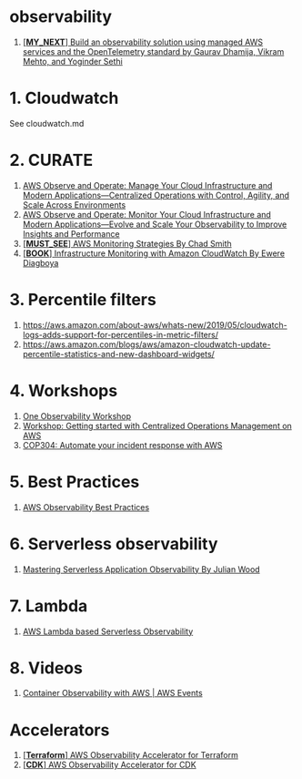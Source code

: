 <h1>observability</h1>

1. [[**MY_NEXT**] Build an observability solution using managed AWS services and the OpenTelemetry standard by Gaurav Dhamija, Vikram Mehto, and Yoginder Sethi](https://aws.amazon.com/blogs/mt/build-an-observability-solution-using-managed-aws-services-and-the-opentelemetry-standard/)

# 1. Cloudwatch

See cloudwatch.md

# 2. CURATE

1. [AWS Observe and Operate: Manage Your Cloud Infrastructure and Modern Applications—Centralized Operations with Control, Agility, and Scale Across Environments](https://learning.oreilly.com/videos/aws-observe-and/0636920941927/)
2. [AWS Observe and Operate: Monitor Your Cloud Infrastructure and Modern Applications—Evolve and Scale Your Observability to Improve Insights and Performance](https://learning.oreilly.com/videos/aws-observe-and/0636920942153/)
3. [[**MUST_SEE**] AWS Monitoring Strategies By Chad Smith](https://learning.oreilly.com/videos/aws-monitoring-strategies/9780136611899/)
4. [[**BOOK**] Infrastructure Monitoring with Amazon CloudWatch By Ewere Diagboya](https://learning.oreilly.com/library/view/infrastructure-monitoring-with/9781800566057/)

# 3. Percentile filters

1. https://aws.amazon.com/about-aws/whats-new/2019/05/cloudwatch-logs-adds-support-for-percentiles-in-metric-filters/
2. https://aws.amazon.com/blogs/aws/amazon-cloudwatch-update-percentile-statistics-and-new-dashboard-widgets/

# 4. Workshops

1. [One Observability Workshop](https://catalog.workshops.aws/observability/en-US)
2. [Workshop: Getting started with Centralized Operations Management on AWS](https://catalog.workshops.aws/getting-started-with-com/en-US)
3. [COP304: Automate your incident response with AWS](https://catalog.us-east-1.prod.workshops.aws/workshops/9e2b74fc-069c-462f-bec8-06ce753229cb/en-US)

# 5. Best Practices

1. [AWS Observability Best Practices](https://aws-observability.github.io/observability-best-practices/)

# 6. Serverless observability

1. [Mastering Serverless Application Observability By Julian Wood](https://www.youtube.com/playlist?list=PLJo-rJlep0EDiN3pPjBDUfq34BqMAI_o-)

# 7. Lambda

1. [AWS Lambda based Serverless Observability](https://aws-observability.github.io/observability-best-practices/guides/serverless/aws-native/lambda-based-observability/)

# 8. Videos

1. [Container Observability with AWS | AWS Events](https://www.youtube.com/watch?v=1boyDH8Cjgg)

# Accelerators

1. [[**Terraform**] AWS Observability Accelerator for Terraform](https://aws-observability.github.io/terraform-aws-observability-accelerator/)
1. [[**CDK**] AWS Observability Accelerator for CDK](https://aws-observability.github.io/cdk-aws-observability-accelerator/)
